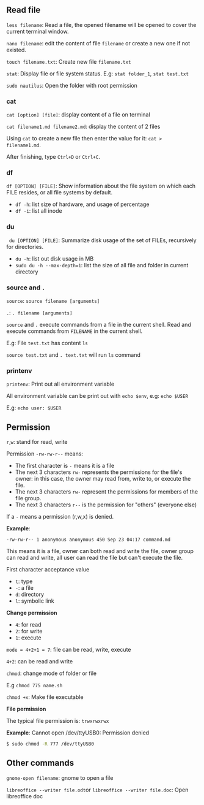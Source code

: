 ## Read file

``less filename``: Read a file, the opened filename will be opened to cover the current terminal window.

``nano filename``: edit the content of file ``filename`` or create a new one if not existed.

``touch filename.txt``: Create new file ``filename.txt``

``stat``: Display file or file system status. E.g: ``stat folder_1``, ``stat test.txt``

``sudo nautilus``: Open the folder with root permission

### cat

``cat [option] [file]``: display content of a file on terminal

``cat filename1.md filename2.md``: display the content of 2 files

Using ``cat`` to create a new file then enter the value for it: ``cat > filename1.md``.

After finishing, type ``Ctrl+D`` or ``Ctrl+C``.

### df

``df [OPTION] [FILE]``: Show information about the file system on which each FILE resides, or all file systems by default.

* ``df -h``: list size of hardware, and usage of percentage
* ``df -i``: list all inode

### du

`` du [OPTION] [FILE]``: Summarize disk usage of the set of FILEs, recursively for directories.

* ``du -h``: list out disk usage in MB
* ``sudo du -h --max-depth=1``: list the size of all file and folder in current directory

### source and ``.``

``source``: ``source filename [arguments]``

``.``: ``. filename [arguments]``

``source`` and ``.`` execute commands from a file in the current shell. Read and execute commands from ``FILENAME`` in the current shell. 

E.g: File ``test.txt`` has content ``ls``

``source test.txt`` and ``. text.txt`` will run ``ls`` command

### printenv

``printenv``: Print out all environment variable

All environment variable can be print out with ``echo $env``, e.g: ``echo $USER``

E.g: ``echo user: $USER``

## Permission

``r``,``w``: stand for read, write

Permission ``-rw-rw-r--`` means:

* The first character is ``-`` means it is a file
* The next 3 characters ``rw-`` represents the permissions for the file's owner: in this case, the owner may read from, write to, or execute the file.
* The next 3 characters ``rw-`` represent the permissions for members of the file group.
* The next 3 characters ``r--`` is the permission for "others" (everyone else) 

If a ``-`` means a permission (r,w,x) is denied.

**Example**:

```
-rw-rw-r-- 1 anonymous anonymous 450 Sep 23 04:17 command.md
```

This means it is a file, owner can both read and write the file, owner group can read and write, all user can read the file but can't execute the file.

First character acceptance value 
* ``t``: type
* ``-``: a file
* ``d``: directory
* ``l``: symbolic link

**Change permission**

* ``4``: for read
* ``2``: for write
* ``1``: execute

``mode = 4+2+1 = 7``: file can be read, write, execute

``4+2``: can be read and write

``chmod``: change mode of folder or file

E.g ``chmod 775 name.sh``

``chmod +x``: Make file executable

**File permission**

The typical file permission is: ``trwxrwxrwx``


**Example**: Cannot open /dev/ttyUSB0: Permission denied

```bash
$ sudo chmod -R 777 /dev/ttyUSB0
```

## Other commands

``gnome-open filename``: gnome to open a file

``libreoffice --writer file.odt``or ``libreoffice --writer file.doc``: Open libreoffice doc